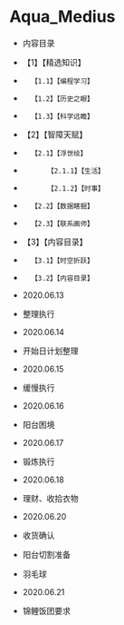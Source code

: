 # Aqua_Medius

- 内容目录
- 	【1】【精选知识】
- 		【1.1】【编程学习】
- 		【1.2】【历史之眼】
- 		【1.3】【科学远瞻】
- 	【2】【智障天赋】
- 		【2.1】【浮世绘】
- 			【2.1.1】【生活】
- 			【2.1.2】【时事】
- 		【2.2】【数据瞎掘】
- 		【2.3】【联系画师】
- 	【3】【内容目录】
- 		【3.1】【时空折跃】
- 		【3.2】【内容目录】

- 2020.06.13
- 整理执行

- 2020.06.14
- 开始日计划整理

- 2020.06.15
- 缓慢执行

- 2020.06.16
- 阳台困境

- 2020.06.17
- 锻炼执行

- 2020.06.18
- 理财、收拾衣物

- 2020.06.20
- 收货确认
- 阳台切割准备
- 羽毛球

- 2020.06.21
- 锦鲤饭团要求
